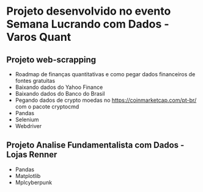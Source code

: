 # Projeto desenvolvido no evento Semana Lucrando com Dados - Varos Quant

## Projeto web-scrapping
- Roadmap de finanças quantitativas e como pegar dados financeiros de fontes gratuitas
- Baixando dados do Yahoo Finance
- Baixando dados do Banco do Brasil
- Pegando dados de crypto moedas no https://coinmarketcap.com/pt-br/ com o pacote cryptocmd 
- Pandas
- Selenium
- Webdriver

## Projeto Analise Fundamentalista com Dados - Lojas Renner
- Pandas 
- Matplotlib
- Mplcyberpunk